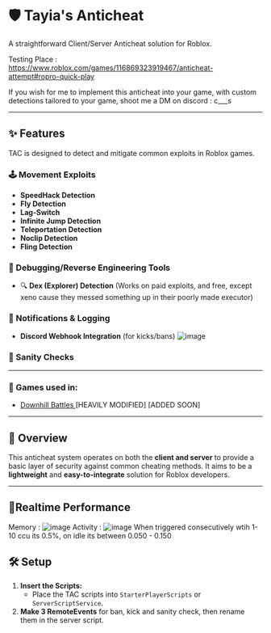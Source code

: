 # 🛡️ Tayia's Anticheat

A straightforward Client/Server Anticheat solution for Roblox.

Testing Place : https://www.roblox.com/games/116869323919467/anticheat-attempt#ropro-quick-play

If you wish for me to implement this anticheat into your game, with custom detections tailored to your game, shoot me a DM on discord : c___s

---

## ✨ Features

TAC is designed to detect and mitigate common exploits in Roblox games.

### 🕹️ Movement Exploits
-  **SpeedHack Detection**
-  **Fly Detection**
-  **Lag-Switch**
-  **Infinite Jump Detection**
-  **Teleportation Detection**
-  **Noclip Detection**
-  **Fling Detection**

### 🧰 Debugging/Reverse Engineering Tools
- 🔍 **Dex (Explorer) Detection** (Works on paid exploits, and free, except xeno cause they messed something up in their poorly made executor)

### 📢 Notifications & Logging
-  **Discord Webhook Integration** (for kicks/bans) ![image](https://github.com/user-attachments/assets/ff165b67-1f3e-4908-b57e-bc93363acf23)


### 📝 Sanity Checks

---
### 📍 Games used in: 
- [Downhill Battles ](https://www.roblox.com/games/4838844130/Downhill-Battles)[HEAVILY MODIFIED] [ADDED SOON]
---

## 🚀 Overview

This anticheat system operates on both the **client and server** to provide a basic layer of security against common cheating methods. It aims to be a **lightweight** and **easy-to-integrate** solution for Roblox developers.

---

## 📝Realtime Performance

Memory : ![image](https://github.com/user-attachments/assets/a7582e6b-444d-47dc-b02a-1492817d002a)
Activity : ![image](https://github.com/user-attachments/assets/36490eab-7e3f-4c5b-b705-43cc482dcb5b) When triggered consecutively wtih 1-10 ccu its 0.5%, on idle its between 0.050 - 0.150


## 🛠️ Setup

1. **Insert the Scripts:**
   - Place the TAC scripts into `StarterPlayerScripts` or `ServerScriptService`.
2. **Make 3 RemoteEvents** for ban, kick and sanity check, then rename them in the server script.
